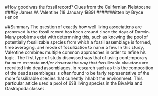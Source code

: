 #How good was the fossil record? Clues from the Californian Pleistocene
###By James W. Valentine (18 January 1989)
#####Written by Bryce Fenlon

##Summary
The question of exactly how well living associations are preserved in the fossil record has been around since the days of Darwin. Many problems exist with determining this, such as knowing the pool of potentially fossilizable species from which a fossil assemblage is formed, time averaging, and mode of fossilization to name a few. In this study, Valentine combines multiple common approaches in order to refine his logic. The first type of study discussed was that of using contemporary fauna to estimate and/or observe the way that fossilizable skeletons are recruited into dead assemblages. In research such as this the composition of the dead assemblages is often found to be fairly representative of the more fossilizable species that currently inhabit the environment. This particular article used a pool of 698 living species in the Bivalvia and Gastropoda classes.

